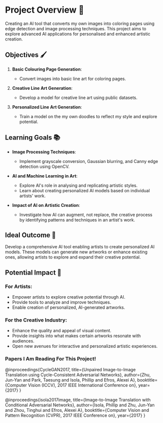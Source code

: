 # Project Overview 🎨

Creating an AI tool that converts my own images into coloring pages using edge detection and image processing techniques. This project aims to explore advanced AI applications for personalised and enhanced artistic creation.

## Objectives 🖌️

1. **Basic Colouring Page Generation**:
   - Convert images into basic line art for coloring pages.
   
2. **Creative Line Art Generation**:
   - Develop a model for creative line art using public datasets.

3. **Personalized Line Art Generation**:
   - Train a model on the my own doodles to reflect my style and explore potential.

## Learning Goals 📚

- **Image Processing Techniques**:
  - Implement grayscale conversion, Gaussian blurring, and Canny edge detection using OpenCV.
  
- **AI and Machine Learning in Art**:
  - Explore AI's role in analysing and replicating artistic styles.
  - Learn about creating personalized AI models based on individual artists' work.

- **Impact of AI on Artistic Creation**:
  - Investigate how AI can augment, not replace, the creative process by identifying patterns and techniques in an artist's work.

## Ideal Outcome 🌟

Develop a comprehensive AI tool enabling artists to create personalized AI models. These models can generate new artworks or enhance existing ones, allowing artists to explore and expand their creative potential.

## Potential Impact 🚀

### For Artists:
- Empower artists to explore creative potential through AI.
- Provide tools to analyze and improve techniques.
- Enable creation of personalized, AI-generated artworks.

### For the Creative Industry:
- Enhance the quality and appeal of visual content.
- Provide insights into what makes certain artworks resonate with audiences.
- Open new avenues for interactive and personalized artistic experiences.

### Papers I Am Reading For This Project! 

@inproceedings{CycleGAN2017,
  title={Unpaired Image-to-Image Translation using Cycle-Consistent Adversarial Networks},
  author={Zhu, Jun-Yan and Park, Taesung and Isola, Phillip and Efros, Alexei A},
  booktitle={Computer Vision (ICCV), 2017 IEEE International Conference on},
  year={2017}
}

@inproceedings{isola2017image,
  title={Image-to-Image Translation with Conditional Adversarial Networks},
  author={Isola, Phillip and Zhu, Jun-Yan and Zhou, Tinghui and Efros, Alexei A},
  booktitle={Computer Vision and Pattern Recognition (CVPR), 2017 IEEE Conference on},
  year={2017}
}
